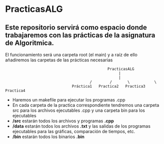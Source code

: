 # PracticasALG
## Este repositorio servirá como espacio donde trabajaremos con las prácticas de la asignatura de Algoritmica.
El funcionamiento será una carpeta root (el main) y a raíz de ello añadiremos las carpetas de las prácticas necesarias

                                                  PracticasALG
                                                       |
                                                       |
                                          /        /       \           \
                                  Práctica1   Practica2   Practica3   Practica4
                                       
                                       
- Haremos un makefile para ejecutar los programas .cpp
- En cada carpeta de la practica correspondiente tendremos una carpeta src para los archivos ejecutables .cpp y una carpeta bin para los ejecutables
- **/src** estarán todos los archivos y programas **.cpp**
- **/data** estarán todos los archivos **.txt** y las salidas de los programas ejecutables para las gráficas, comparación de tiempos, etc.
- **/bin** estarán todos los binarios **.bin**
